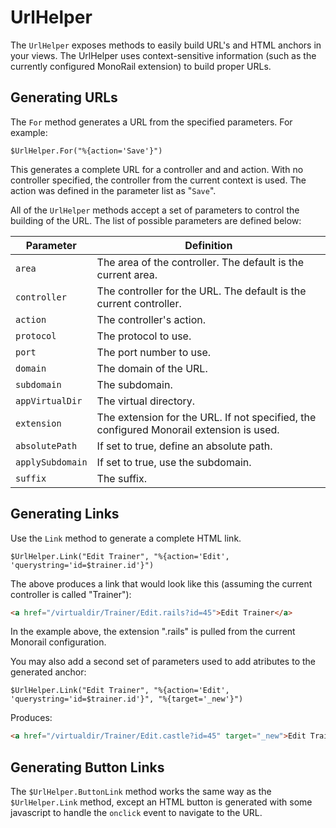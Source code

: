 # UrlHelper

The `UrlHelper` exposes methods to easily build URL's and HTML anchors in your views. The UrlHelper uses context-sensitive information (such as the currently configured MonoRail extension) to build proper URLs.

## Generating URLs

The `For` method generates a URL from the specified parameters. For example:

```
$UrlHelper.For("%{action='Save'}")
```

This generates a complete URL for a controller and and action. With no controller specified, the controller from the current context is used. The action was defined in the parameter list as "`Save`".

All of the `UrlHelper` methods accept a set of parameters to control the building of the URL. The list of possible parameters are defined below:

Parameter | Definition
----------|-----------
`area` | The area of the controller. The default is the current area.
`controller` | The controller for the URL. The default is the current controller.
`action` | The controller's action.
`protocol` | The protocol to use.
`port` | The port number to use.
`domain` | The domain of the URL.
`subdomain` | The subdomain.
`appVirtualDir` | The virtual directory.
`extension` | The extension for the URL. If not specified, the configured Monorail extension is used.
`absolutePath` | If set to true, define an absolute path.
`applySubdomain` | If set to true, use the subdomain.
`suffix` | The suffix.

## Generating Links

Use the `Link` method to generate a complete HTML link.

```
$UrlHelper.Link("Edit Trainer", "%{action='Edit', 'querystring='id=$trainer.id'}")
```

The above produces a link that would look like this (assuming the current controller is called "Trainer"):

```html
<a href="/virtualdir/Trainer/Edit.rails?id=45">Edit Trainer</a>
```

In the example above, the extension ".rails" is pulled from the current Monorail configuration.

You may also add a second set of parameters used to add atributes to the generated anchor:

```
$UrlHelper.Link("Edit Trainer", "%{action='Edit', 'querystring='id=$trainer.id'}", "%{target='_new'}")
```

Produces:

```html
<a href="/virtualdir/Trainer/Edit.castle?id=45" target="_new">Edit Trainer</a>
```

## Generating Button Links

The `$UrlHelper.ButtonLink` method works the same way as the `$UrlHelper.Link` method, except an HTML button is generated with some javascript to handle the `onclick` event to navigate to the URL.